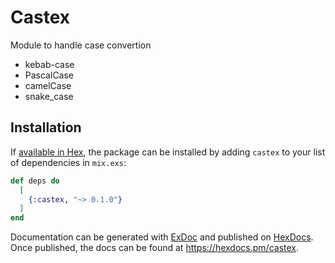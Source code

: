 # Castex

Module to handle case convertion

- kebab-case
- PascalCase
- camelCase
- snake_case


## Installation

If [available in Hex](https://hex.pm/docs/publish), the package can be installed
by adding `castex` to your list of dependencies in `mix.exs`:

```elixir
def deps do
  [
    {:castex, "~> 0.1.0"}
  ]
end
```

Documentation can be generated with [ExDoc](https://github.com/elixir-lang/ex_doc)
and published on [HexDocs](https://hexdocs.pm). Once published, the docs can
be found at <https://hexdocs.pm/castex>.

